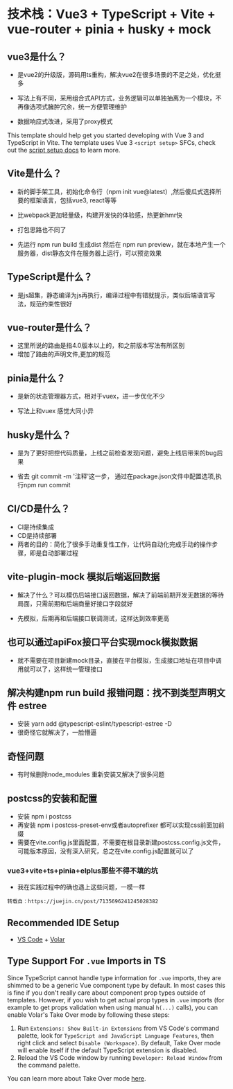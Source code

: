 # 技术栈：Vue3 + TypeScript + Vite + vue-router + pinia + husky + mock

## vue3是什么？

- 是vue2的升级版，源码用ts重构，解决vue2在很多场景的不足之处，优化挺多

- 写法上有不同，采用组合式API方式，业务逻辑可以单独抽离为一个模块，不再像选项式臃肿冗余，统一方便管理维护

- 数据响应式改进，采用了proxy模式

This template should help get you started developing with Vue 3 and TypeScript in Vite. The template uses Vue 3 `<script setup>` SFCs, check out the [script setup docs](https://v3.vuejs.org/api/sfc-script-setup.html#sfc-script-setup) to learn more.

## Vite是什么？

- 新的脚手架工具，初始化命令行（npm init vue@latest）,然后傻瓜式选择所要的框架语言，包括vue3, react等等

- 比webpack更加轻量级，构建开发快的体验感，热更新hmr快

- 打包思路也不同了
- 先运行 npm run build 生成dist  然后在 npm run preview，就在本地产生一个服务器，dist静态文件在服务器上运行，可以预览效果

## TypeScript是什么？

- 是js超集，静态编译为js再执行，编译过程中有错就提示，类似后端语言写法，规范约束性很好

## vue-router是什么？

- 这里所说的路由是指4.0版本以上的，和之前版本写法有所区别
- 增加了路由的声明文件,更加的规范


## pinia是什么？

- 是新的状态管理器方式，相对于vuex，进一步优化不少

- 写法上和vuex 感觉大同小异

## husky是什么？

- 是为了更好把控代码质量，上线之前检查发现问题，避免上线后带来的bug后果

- 省去 git commit -m '注释'这一步， 通过在package.json文件中配置选项,执行npm run commit

## CI/CD是什么？

- CI是持续集成
- CD是持续部署
- 两者的目的：简化了很多手动重复性工作，让代码自动化完成手动的操作步骤，即是自动部署过程

## vite-plugin-mock   模拟后端返回数据

- 解决了什么？可以模仿后端接口返回数据，解决了前端前期开发无数据的等待局面，只需前期和后端商量好接口字段就好

- 先模拟，后期再和后端接口联调测试，这样达到效率更高

## 也可以通过apiFox接口平台实现mock模拟数据

- 就不需要在项目新建mock目录，直接在平台模拟，生成接口地址在项目中调用就可以了，这样统一管理接口

## 解决构建npm run build 报错问题：找不到类型声明文件 estree
- 安装 yarn add @typescript-eslint/typescript-estree -D
- 很奇怪它就解决了，一脸懵逼

## 奇怪问题
- 有时候删除node_modules 重新安装又解决了很多问题

## postcss的安装和配置
- 安装 npm i postcss 
- 再安装 npm i postcss-preset-env或者autoprefixer   都可以实现css前面加前缀
- 需要在vite.config.js里面配置，不需要在根目录新建postcss.config.js文件，可能版本原因，没有深入研究，总之在vite.config.js配置就可以了

### vue3+vite+ts+pinia+elplus那些不得不填的坑

- 我在实践过程中的确也遇上这些问题，一模一样

```
转载自：https://juejin.cn/post/7135696241245028382
```
## Recommended IDE Setup


- [VS Code](https://code.visualstudio.com/) + [Volar](https://marketplace.visualstudio.com/items?itemName=Vue.volar)

## Type Support For `.vue` Imports in TS

Since TypeScript cannot handle type information for `.vue` imports, they are shimmed to be a generic Vue component type by default. In most cases this is fine if you don't really care about component prop types outside of templates. However, if you wish to get actual prop types in `.vue` imports (for example to get props validation when using manual `h(...)` calls), you can enable Volar's Take Over mode by following these steps:

1. Run `Extensions: Show Built-in Extensions` from VS Code's command palette, look for `TypeScript and JavaScript Language Features`, then right click and select `Disable (Workspace)`. By default, Take Over mode will enable itself if the default TypeScript extension is disabled.
2. Reload the VS Code window by running `Developer: Reload Window` from the command palette.

You can learn more about Take Over mode [here](https://github.com/johnsoncodehk/volar/discussions/471).



